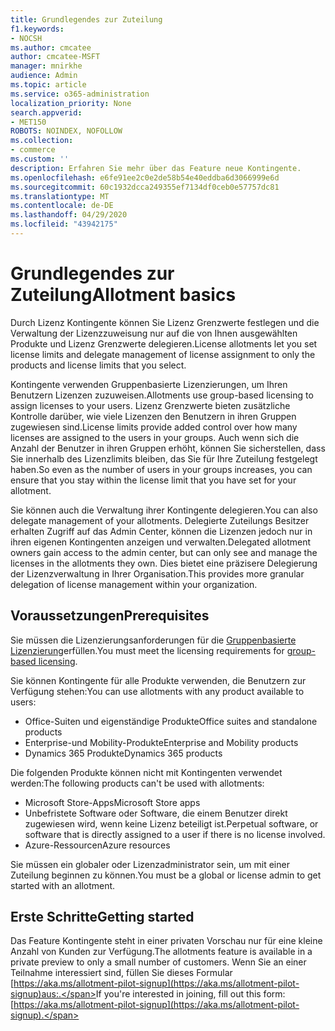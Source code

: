 ```yaml
---
title: Grundlegendes zur Zuteilung
f1.keywords:
- NOCSH
ms.author: cmcatee
author: cmcatee-MSFT
manager: mnirkhe
audience: Admin
ms.topic: article
ms.service: o365-administration
localization_priority: None
search.appverid:
- MET150
ROBOTS: NOINDEX, NOFOLLOW
ms.collection:
- commerce
ms.custom: ''
description: Erfahren Sie mehr über das Feature neue Kontingente.
ms.openlocfilehash: e6fe91ee2c0e2de58b54e40eddba6d3066999e6d
ms.sourcegitcommit: 60c1932dcca249355ef7134df0ceb0e57757dc81
ms.translationtype: MT
ms.contentlocale: de-DE
ms.lasthandoff: 04/29/2020
ms.locfileid: "43942175"
---
```

# <a name="allotment-basics"></a><span data-ttu-id="3bd65-103">Grundlegendes zur Zuteilung</span><span class="sxs-lookup"><span data-stu-id="3bd65-103">Allotment basics</span></span>

<span data-ttu-id="3bd65-104">Durch Lizenz Kontingente können Sie Lizenz Grenzwerte festlegen und die Verwaltung der Lizenzzuweisung nur auf die von Ihnen ausgewählten Produkte und Lizenz Grenzwerte delegieren.</span><span class="sxs-lookup"><span data-stu-id="3bd65-104">License allotments let you set license limits and delegate management of license assignment to only the products and license limits that you select.</span></span>

<span data-ttu-id="3bd65-105">Kontingente verwenden Gruppenbasierte Lizenzierungen, um Ihren Benutzern Lizenzen zuzuweisen.</span><span class="sxs-lookup"><span data-stu-id="3bd65-105">Allotments use group-based licensing to assign licenses to your users.</span></span> <span data-ttu-id="3bd65-106">Lizenz Grenzwerte bieten zusätzliche Kontrolle darüber, wie viele Lizenzen den Benutzern in ihren Gruppen zugewiesen sind.</span><span class="sxs-lookup"><span data-stu-id="3bd65-106">License limits provide added control over how many licenses are assigned to the users in your groups.</span></span> <span data-ttu-id="3bd65-107">Auch wenn sich die Anzahl der Benutzer in ihren Gruppen erhöht, können Sie sicherstellen, dass Sie innerhalb des Lizenzlimits bleiben, das Sie für Ihre Zuteilung festgelegt haben.</span><span class="sxs-lookup"><span data-stu-id="3bd65-107">So even as the number of users in your groups increases, you can ensure that you stay within the license limit that you have set for your allotment.</span></span>

<span data-ttu-id="3bd65-108">Sie können auch die Verwaltung ihrer Kontingente delegieren.</span><span class="sxs-lookup"><span data-stu-id="3bd65-108">You can also delegate management of your allotments.</span></span> <span data-ttu-id="3bd65-109">Delegierte Zuteilungs Besitzer erhalten Zugriff auf das Admin Center, können die Lizenzen jedoch nur in ihren eigenen Kontingenten anzeigen und verwalten.</span><span class="sxs-lookup"><span data-stu-id="3bd65-109">Delegated allotment owners gain access to the admin center, but can only see and manage the licenses in the allotments they own.</span></span> <span data-ttu-id="3bd65-110">Dies bietet eine präzisere Delegierung der Lizenzverwaltung in Ihrer Organisation.</span><span class="sxs-lookup"><span data-stu-id="3bd65-110">This provides more granular delegation of license management within your organization.</span></span>

## <a name="prerequisites"></a><span data-ttu-id="3bd65-111">Voraussetzungen</span><span class="sxs-lookup"><span data-stu-id="3bd65-111">Prerequisites</span></span>

<span data-ttu-id="3bd65-112">Sie müssen die Lizenzierungsanforderungen für die [Gruppenbasierte Lizenzierung](https://docs.microsoft.com/azure/active-directory/fundamentals/active-directory-licensing-whatis-azure-portal#licensing-requirements)erfüllen.</span><span class="sxs-lookup"><span data-stu-id="3bd65-112">You must meet the licensing requirements for [group-based licensing](https://docs.microsoft.com/azure/active-directory/fundamentals/active-directory-licensing-whatis-azure-portal#licensing-requirements).</span></span>

<span data-ttu-id="3bd65-113">Sie können Kontingente für alle Produkte verwenden, die Benutzern zur Verfügung stehen:</span><span class="sxs-lookup"><span data-stu-id="3bd65-113">You can use allotments with any product available to users:</span></span>

- <span data-ttu-id="3bd65-114">Office-Suiten und eigenständige Produkte</span><span class="sxs-lookup"><span data-stu-id="3bd65-114">Office suites and standalone products</span></span>
- <span data-ttu-id="3bd65-115">Enterprise-und Mobility-Produkte</span><span class="sxs-lookup"><span data-stu-id="3bd65-115">Enterprise and Mobility products</span></span>
- <span data-ttu-id="3bd65-116">Dynamics 365 Produkte</span><span class="sxs-lookup"><span data-stu-id="3bd65-116">Dynamics 365 products</span></span>

<span data-ttu-id="3bd65-117">Die folgenden Produkte können nicht mit Kontingenten verwendet werden:</span><span class="sxs-lookup"><span data-stu-id="3bd65-117">The following products can't be used with allotments:</span></span>

- <span data-ttu-id="3bd65-118">Microsoft Store-Apps</span><span class="sxs-lookup"><span data-stu-id="3bd65-118">Microsoft Store apps</span></span>
- <span data-ttu-id="3bd65-119">Unbefristete Software oder Software, die einem Benutzer direkt zugewiesen wird, wenn keine Lizenz beteiligt ist.</span><span class="sxs-lookup"><span data-stu-id="3bd65-119">Perpetual software, or software that is directly assigned to a user if there is no license involved.</span></span>
- <span data-ttu-id="3bd65-120">Azure-Ressourcen</span><span class="sxs-lookup"><span data-stu-id="3bd65-120">Azure resources</span></span>

<span data-ttu-id="3bd65-121">Sie müssen ein globaler oder Lizenzadministrator sein, um mit einer Zuteilung beginnen zu können.</span><span class="sxs-lookup"><span data-stu-id="3bd65-121">You must be a global or license admin to get started with an allotment.</span></span>

## <a name="getting-started"></a><span data-ttu-id="3bd65-122">Erste Schritte</span><span class="sxs-lookup"><span data-stu-id="3bd65-122">Getting started</span></span>

<span data-ttu-id="3bd65-123">Das Feature Kontingente steht in einer privaten Vorschau nur für eine kleine Anzahl von Kunden zur Verfügung.</span><span class="sxs-lookup"><span data-stu-id="3bd65-123">The allotments feature is available in a private preview to only a small number of customers.</span></span> <span data-ttu-id="3bd65-124">Wenn Sie an einer Teilnahme interessiert sind, füllen Sie dieses Formular [https://aka.ms/allotment-pilot-signup](https://aka.ms/allotment-pilot-signup)aus:.</span><span class="sxs-lookup"><span data-stu-id="3bd65-124">If you're interested in joining, fill out this form: [https://aka.ms/allotment-pilot-signup](https://aka.ms/allotment-pilot-signup).</span></span>
